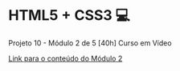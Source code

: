 # HTML5 + CSS3  :computer:

Projeto 10 - Módulo 2 de 5 [40h]
Curso em Vídeo

<a href="https://www.cursoemvideo.com/course/curso-html5-e-css3-modulo-2-de-5-40-horas/" target="_blank">Link para o conteúdo do Módulo 2</a>

